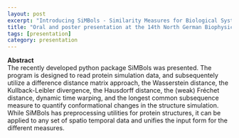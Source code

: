 ```yaml
---
layout: post
excerpt: "Introducing SiMBols - Similarity Measures for Biological Systems" 
title: "Oral and poster presentation at the 14th North German Biophysics Meeting in Borstel, Germany"
tags: [presentation]
category: presentation
---
```


<b>Abstract</b><br>
The recently developed python package SiMBols was presented. The program is designed to read protein simulation data, and subsequentely utilize a difference distance matrix approach, the Wasserstein distance, the Kullback-Leibler divergence, the Hausdorff distance, the (weak) Fréchet distance, dynamic time warping, and the longest common subsequence measure to quantify conformational changes in the structure simulation. While SiMBols has preprocessing utilities for protein structures, it can be applied to any set of spatio temporal data and unifies the input form for the different measures.
